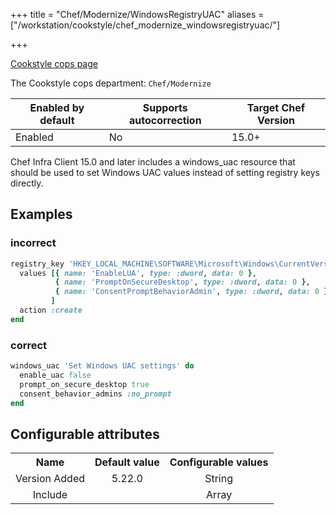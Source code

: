 +++
title = "Chef/Modernize/WindowsRegistryUAC"
aliases = ["/workstation/cookstyle/chef_modernize_windowsregistryuac/"]

+++

<!-- This content is automatically generated. See https://github.com/chef/chef-web-docs/blob/main/generated/README.md -->

[Cookstyle cops page](/workstation/cookstyle/cops/)

The Cookstyle cops department: `Chef/Modernize`

| Enabled by default | Supports autocorrection | Target Chef Version |
| --- | --- | --- |
| Enabled | No | 15.0+ |

Chef Infra Client 15.0 and later includes a windows_uac resource that should be used to set Windows UAC values instead of setting registry keys directly.

## Examples

### incorrect

```ruby
registry_key 'HKEY_LOCAL_MACHINE\SOFTWARE\Microsoft\Windows\CurrentVersion\Policies\System' do
  values [{ name: 'EnableLUA', type: :dword, data: 0 },
          { name: 'PromptOnSecureDesktop', type: :dword, data: 0 },
          { name: 'ConsentPromptBehaviorAdmin', type: :dword, data: 0 },
         ]
  action :create
end
```

### correct

```ruby
windows_uac 'Set Windows UAC settings' do
  enable_uac false
  prompt_on_secure_desktop true
  consent_behavior_admins :no_prompt
end
```

## Configurable attributes

<table>
<tbody><tr>
<th>Name</th>
<th>Default value</th>
<th>Configurable values</th>
</tr>
<tr>
<td style="text-align:center">Version Added</td>
<td style="text-align:center">5.22.0</td>
<td style="text-align:center">String</td>
</tr>
<tr><td style="text-align:center">Include</td>
<td style="text-align:center"><ul>
</ul>
</td>
<td style="text-align:center">Array</td>
</tr></tbody></table>
